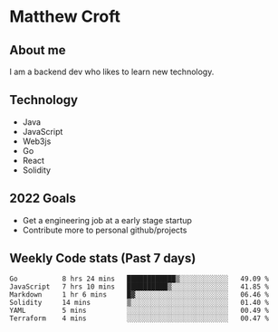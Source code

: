 # Matthew Croft

## About me
I am a backend dev who likes to learn new technology. 

## Technology
- Java
- JavaScript
- Web3js
- Go
- React
- Solidity

## 2022 Goals

- Get a engineering job at a early stage startup
- Contribute more to personal github/projects

## Weekly Code stats (Past 7 days)

<!--START_SECTION:waka-->

```text
Go           8 hrs 24 mins   ████████████▒░░░░░░░░░░░░   49.09 %
JavaScript   7 hrs 10 mins   ██████████▒░░░░░░░░░░░░░░   41.85 %
Markdown     1 hr 6 mins     █▓░░░░░░░░░░░░░░░░░░░░░░░   06.46 %
Solidity     14 mins         ▒░░░░░░░░░░░░░░░░░░░░░░░░   01.40 %
YAML         5 mins          ░░░░░░░░░░░░░░░░░░░░░░░░░   00.49 %
Terraform    4 mins          ░░░░░░░░░░░░░░░░░░░░░░░░░   00.47 %
```

<!--END_SECTION:waka-->
